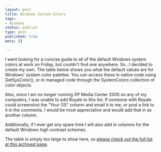 ```yaml
--- 
layout: post
title: Windows System Colors
tags: 
- Windows
status: publish
type: post
published: true
meta: {}

---
```

I went looking for a concise guide to all of the default Windows system colors at work on Friday, but couldn't find one anywhere. So...I decided to create my own. The table below shows you what the default values are for Windows' system color palettes. You can access these in native code using GetSysColor(), or in managed code through the SystemColors collection of color objects.

  Also, since I am no longer running XP Media Center 2005 on any of my computers, I was unable to add Royale to this list. If someone with Royale could screenshot the "Your OS" column and email it to me, or post a link to it in the comments, I would be most appreciative and would add that in as another column.

  Additionally, if I ever get any spare time I will also add in columns for the default Windows high contrast schemes.

  The table is simply too large to show here, so <a href="http://www.brethorsting.com/uidesign/2006/10/01/syscolors.html">please check out the full list at this archived page</a>.
